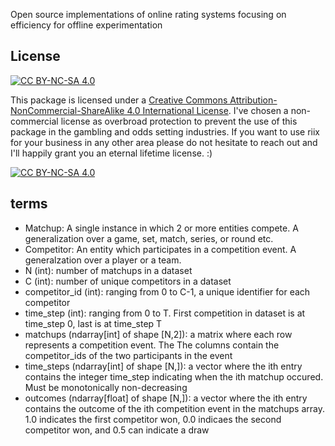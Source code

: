 Open source implementations of online rating systems focusing on efficiency for offline experimentation


## License
[![CC BY-NC-SA 4.0][cc-by-nc-sa-shield]][cc-by-nc-sa]

This package is licensed under a
[Creative Commons Attribution-NonCommercial-ShareAlike 4.0 International License][cc-by-nc-sa].
I've chosen a non-commercial license as overbroad protection to prevent the use of this package in the gambling and odds setting industries. If you want to use riix for your business in any other area please do not hesitate to reach out and I'll happily grant you an eternal lifetime license. :)

[![CC BY-NC-SA 4.0][cc-by-nc-sa-image]][cc-by-nc-sa]

[cc-by-nc-sa]: http://creativecommons.org/licenses/by-nc-sa/4.0/
[cc-by-nc-sa-image]: https://licensebuttons.net/l/by-nc-sa/4.0/88x31.png
[cc-by-nc-sa-shield]: https://img.shields.io/badge/License-CC%20BY--NC--SA%204.0-lightgrey.svg

## terms
* Matchup: A single instance in which 2 or more entities compete. A generalization over a game, set, match, series, or round etc.
* Competitor: An entity which participates in a competition event. A generalzation over a player or a team. 
* N (int): number of matchups in a dataset
* C (int): number of unique competitors in a dataset
* competitor_id (int): ranging from 0 to C-1, a unique identifier for each competitor
* time_step (int): ranging from 0 to T. First competition in dataset is at time_step 0, last is at time_step T
* matchups (ndarray[int] of shape [N,2]): a matrix where each row represents a competition event. The The columns contain the competitor_ids of the two participants in the event
* time_steps (ndarray[int] of shape [N,]): a vector where the ith entry contains the integer time_step indicating when the ith matchup occured. Must be monotonically non-decreasing
* outcomes (ndarray[float] of shape [N,]): a vector where the ith entry contains the outcome of the ith competition event in the matchups array. 1.0 indicates the first competitor won, 0.0 indicaes the second competitor won, and 0.5 can indicate a draw

